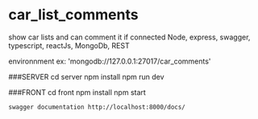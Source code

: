 # car_list_comments

show car lists and can comment it if connected
Node, express, swagger, typescript, reactJs, MongoDb, REST

environnment
ex: 'mongodb://127.0.0.1:27017/car_comments'

###SERVER
cd server
npm install
npm run dev

###FRONT
cd front
npm install
npm start

```
swagger documentation http://localhost:8000/docs/
```
